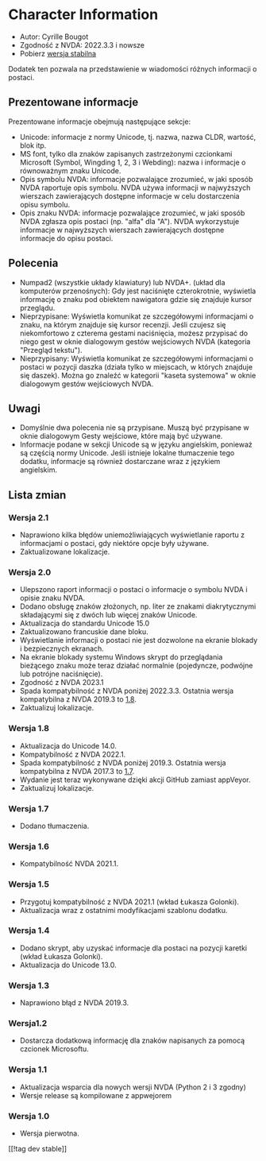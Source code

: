 # Character Information #

* Autor: Cyrille Bougot
* Zgodność z NVDA: 2022.3.3 i nowsze
* Pobierz [wersja stabilna][1]

Dodatek ten pozwala na przedstawienie w wiadomości różnych informacji o
postaci.

## Prezentowane informacje

Prezentowane informacje obejmują następujące sekcje:

* Unicode: informacje z normy Unicode, tj. nazwa, nazwa CLDR, wartość, blok
  itp.
* MS font, tylko dla znaków zapisanych zastrzeżonymi czcionkami Microsoft
  (Symbol, Wingding 1, 2, 3 i Webding): nazwa i informacje o równoważnym
  znaku Unicode.
* Opis symbolu NVDA: informacje pozwalające zrozumieć, w jaki sposób NVDA
  raportuje opis symbolu. NVDA używa informacji w najwyższych wierszach
  zawierających dostępne informacje w celu dostarczenia opisu symbolu.
* Opis znaku NVDA: informacje pozwalające zrozumieć, w jaki sposób NVDA
  zgłasza opis postaci (np. "alfa" dla "A"). NVDA wykorzystuje informacje w
  najwyższych wierszach zawierających dostępne informacje do opisu postaci.


## Polecenia

* Numpad2 (wszystkie układy klawiatury) lub NVDA+. (układ dla komputerów
  przenośnych): Gdy jest naciśnięte czterokrotnie, wyświetla informację o
  znaku pod obiektem nawigatora gdzie się znajduje kursor przeglądu.
* Nieprzypisane: Wyświetla komunikat ze szczegółowymi informacjami o znaku,
  na którym znajduje się kursor recenzji. Jeśli czujesz się niekomfortowo z
  czterema gestami naciśnięcia, możesz przypisać do niego gest w oknie
  dialogowym gestów wejściowych NVDA (kategoria "Przegląd tekstu").
* Nieprzypisany: Wyświetla komunikat ze szczegółowymi informacjami o postaci
  w pozycji daszka (działa tylko w miejscach, w których znajduje się
  daszek). Można go znaleźć w kategorii "kaseta systemowa" w oknie
  dialogowym gestów wejściowych NVDA.

## Uwagi

* Domyślnie dwa polecenia nie są przypisane. Muszą być przypisane w oknie
  dialogowym Gesty wejściowe, które mają być używane.
* Informacje podane w sekcji Unicode są w języku angielskim, ponieważ są
  częścią normy Unicode. Jeśli istnieje lokalne tłumaczenie tego dodatku,
  informacje są również dostarczane wraz z językiem angielskim.


## Lista zmian

### Wersja 2.1

* Naprawiono kilka błędów uniemożliwiających wyświetlanie raportu z
  informacjami o postaci, gdy niektóre opcje były używane.
* Zaktualizowane lokalizacje.

### Wersja 2.0

* Ulepszono raport informacji o postaci o informacje o symbolu NVDA i opisie
  znaku NVDA.
* Dodano obsługę znaków złożonych, np. liter ze znakami diakrytycznymi
  składającymi się z dwóch lub więcej znaków Unicode.
* Aktualizacja do standardu Unicode 15.0
* Zaktualizowano francuskie dane bloku.
* Wyświetlanie informacji o postaci nie jest dozwolone na ekranie blokady i
  bezpiecznych ekranach.
* Na ekranie blokady systemu Windows skrypt do przeglądania bieżącego znaku
  może teraz działać normalnie (pojedyncze, podwójne lub potrójne
  naciśnięcie).
* Zgodność z NVDA 2023.1
* Spada kompatybilność z NVDA poniżej 2022.3.3. Ostatnia wersja kompatybilna
  z NVDA 2019.3 to [1.8][downloadVersion1.8].
* Zaktualizuj lokalizacje.

### Wersja 1.8

* Aktualizacja do Unicode 14.0.
* Kompatybilność z NVDA 2022.1.
* Spada kompatybilność z NVDA poniżej 2019.3. Ostatnia wersja kompatybilna z
  NVDA 2017.3 to [1.7][downloadVersion1.7].
* Wydanie jest teraz wykonywane dzięki akcji GitHub zamiast appVeyor.
* Zaktualizuj lokalizacje.

### Wersja 1.7

* Dodano tłumaczenia.

### Wersja 1.6

* Kompatybilność NVDA 2021.1.

### Wersja 1.5

* Przygotuj kompatybilność z NVDA 2021.1 (wkład Łukasza Golonki).
* Aktualizacja wraz z ostatnimi modyfikacjami szablonu dodatku.

### Wersja 1.4

* Dodano skrypt, aby uzyskać informacje dla postaci na pozycji karetki
  (wkład Łukasza Golonki).
* Aktualizacja do Unicode 13.0.

### Wersja 1.3

* Naprawiono błąd z NVDA 2019.3.


### Wersja1.2

* Dostarcza dodatkową informację dla znaków napisanych za pomocą czcionek
  Microsoftu.


### Wersja 1.1

* Aktualizacja wsparcia dla nowych wersji  NVDA (Python 2 i 3 zgodny)
* Wersje release są kompilowane z appwejorem


### Wersja 1.0

* Wersja pierwotna.

[[!tag dev stable]]

[1]: https://www.nvaccess.org/addonStore/legacy?file=charInfo

[downloadVersion1.7]:
https://github.com/CyrilleB79/charInfo/releases/download/V1.7/charInfo-1.7.nvda-addon

[downloadVersion1.8]:
https://github.com/CyrilleB79/charInfo/releases/download/V1.8/charInfo-1.8.nvda-addon

